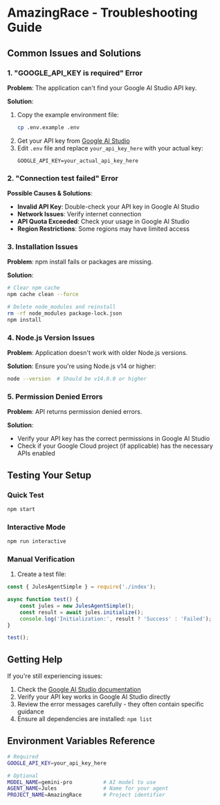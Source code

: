 # AmazingRace - Troubleshooting Guide

## Common Issues and Solutions

### 1. "GOOGLE_API_KEY is required" Error

**Problem**: The application can't find your Google AI Studio API key.

**Solution**:
1. Copy the example environment file:
   ```bash
   cp .env.example .env
   ```
2. Get your API key from [Google AI Studio](https://makersuite.google.com/app/apikey)
3. Edit `.env` file and replace `your_api_key_here` with your actual key:
   ```
   GOOGLE_API_KEY=your_actual_api_key_here
   ```

### 2. "Connection test failed" Error

**Possible Causes & Solutions**:

- **Invalid API Key**: Double-check your API key in Google AI Studio
- **Network Issues**: Verify internet connection
- **API Quota Exceeded**: Check your usage in Google AI Studio
- **Region Restrictions**: Some regions may have limited access

### 3. Installation Issues

**Problem**: npm install fails or packages are missing.

**Solution**:
```bash
# Clear npm cache
npm cache clean --force

# Delete node_modules and reinstall
rm -rf node_modules package-lock.json
npm install
```

### 4. Node.js Version Issues

**Problem**: Application doesn't work with older Node.js versions.

**Solution**: Ensure you're using Node.js v14 or higher:
```bash
node --version  # Should be v14.0.0 or higher
```

### 5. Permission Denied Errors

**Problem**: API returns permission denied errors.

**Solution**:
- Verify your API key has the correct permissions in Google AI Studio
- Check if your Google Cloud project (if applicable) has the necessary APIs enabled

## Testing Your Setup

### Quick Test
```bash
npm start
```

### Interactive Mode
```bash
npm run interactive
```

### Manual Verification
1. Create a test file:
```javascript
const { JulesAgentSimple } = require('./index');

async function test() {
    const jules = new JulesAgentSimple();
    const result = await jules.initialize();
    console.log('Initialization:', result ? 'Success' : 'Failed');
}

test();
```

## Getting Help

If you're still experiencing issues:

1. Check the [Google AI Studio documentation](https://ai.google.dev/)
2. Verify your API key works in Google AI Studio directly
3. Review the error messages carefully - they often contain specific guidance
4. Ensure all dependencies are installed: `npm list`

## Environment Variables Reference

```bash
# Required
GOOGLE_API_KEY=your_api_key_here

# Optional
MODEL_NAME=gemini-pro          # AI model to use
AGENT_NAME=Jules               # Name for your agent
PROJECT_NAME=AmazingRace       # Project identifier
```